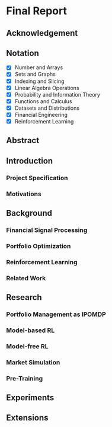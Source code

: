 # Final Report

## Acknowledgement

## Notation

- [x] Number and Arrays
- [x] Sets and Graphs
- [x] Indexing and Slicing
- [x] Linear Algebra Operations
- [x] Probability and Information Theory
- [x] Functions and Calculus
- [x] Datasets and Distributions
- [x] Financial Engineering
- [x] Reinforcement Learning

## Abstract

## Introduction

### Project Specification

### Motivations

## Background

### Financial Signal Processing

### Portfolio Optimization

### Reinforcement Learning

### Related Work

## Research

### Portfolio Management as IPOMDP

### Model-based RL

### Model-free RL

### Market Simulation

### Pre-Training

## Experiments

## Extensions